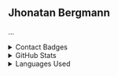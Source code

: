 ## <div>Jhonatan Bergmann</div>

...
 
<details>
 <summary>Contact Badges</summary>
  
  [![Linkedin Badge](https://img.shields.io/badge/-jhonatan--bergmann-white?style=for-the-badge&logo=Linkedin&logoColor=black&link=https://www.linkedin.com/in/jhonatan-bergmann/)](https://www.linkedin.com/in/jhonatan-bergmann/) 
  
</details>

<details>
  <summary>GitHub Stats</summary>
  <img src="https://github-readme-stats.vercel.app/api?username=jhonbergmann&&show_icons=true&title_color=222222&icon_color=03A87C&text_color=333333&bg_color=ffffff">
</details>

<details>
  <summary>Languages Used</summary>
  <img src="https://github-readme-stats.vercel.app/api/top-langs/?username=jhonbergmann&layout=compact&bg_color=ffffff&text_color=333333">
</details>

<!--
**JhonatanBergmann/JhonatanBergmann** is a ✨ _special_ ✨ repository because its `README.md` (this file) appears on your GitHub profile.

Here are some ideas to get you started:
- 🔭 I’m currently working on ...
- 👯 I’m looking to collaborate on ...
- 🤔 I’m looking for help with ...
- 😄 Pronouns: ...
- ⚡ Fun fact: ...
-->
